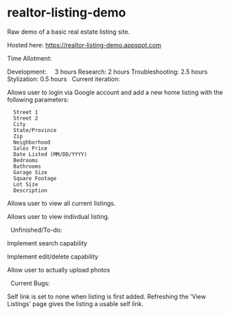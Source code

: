 # realtor-listing-demo
Raw demo of a basic real estate listing site.

Hosted here: https://realtor-listing-demo.appspot.com


Time Allotment:


  Development:      3 hours
  Research:         2 hours
  Troubleshooting:  2.5 hours
  Stylization:      0.5 hours
  
Current iteration:


  Allows user to login via Google account and add a new home listing with the following parameters:
  
      Street 1 
      Street 2 
      City
      State/Province
      Zip
      Neighborhood
      Sales Price
      Date Listed (MM/DD/YYYY) 
      Bedrooms 
      Bathrooms
      Garage Size
      Square Footage
      Lot Size
      Description
      
      
  Allows user to view all current listings.
  
  
  Allows user to view indivdual listing.
  
  
Unfinished/To-do:


  Implement search capability
  
  
  Implement edit/delete capability
  
  
  Allow user to actually upload photos
  
  
Current Bugs:


  Self link is set to none when listing is first added. Refreshing the 'View Listings' page gives the listing a usable self link.
  
